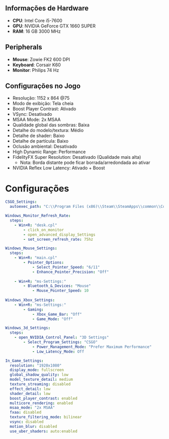 
## Informações de Hardware

- **CPU**: Intel Core i5-7600
- **GPU**: NVIDIA GeForce GTX 1660 SUPER
- **RAM**: 16 GB 3000 MHz
## Peripherals

- **Mouse**: Zowie FK2 600 DPI
- **Keyboard**: Corsair K60
- **Monitor**: Philips 74 Hz

## Configurações no Jogo

- Resolução: 1152 x 864 @75
- Modo de exibição: Tela cheia
- Boost Player Contrast: Ativado
- VSync: Desativado
- MSAA Mode: 2x MSAA
- Qualidade global das sombras: Baixa
- Detalhe do modelo/textura: Médio
- Detalhe de shader: Baixo
- Detalhe de partícula: Baixo
- Oclusão ambiental: Desativado
- High Dynamic Range: Performance
- FidelityFX Super Resolution: Desativado (Qualidade mais alta)
  - Nota: Borda distante pode ficar borrada/arredondada ao ativar
- NVIDIA Reflex Low Latency: Ativado + Boost


# Configurações

```yaml
CSGO_Settings:
  autoexec_path: "C:\\Program Files (x86)\\Steam\\SteamApps\\common\\Counter-Strike Global Offensive\\csgo\\cfg\\autoexec.cfg"

Windows_Monitor_Refresh_Rate:
  steps:
    - Win+R: "desk.cpl"
		- click_on_monitor
		- open_advanced_display_Settings
		- set_screen_refresh_rate: 75hz    

Windows_Mouse_Settings:
  steps:
    - Win+R: "main.cpl"
		- Pointer_Options:
			- Select_Pointer_Speed: "6/11"
			- Enhance_Pointer_Precision: "Off"
		
	- Win+R: "ms-Settings:"
		- Bluetooth_&_Devices: "Mouse"
			- Mouse_Pointer_Speed: 10
			
Windows_Xbox_Settings:
	- Win+R: "ms-Settings:"
		- Gaming:
			- Xbox_Game_Bar: "Off"
			- Game_Mode: "Off"

Windows_3d_Settings:
  steps:
    - open_NVIDIA_Control_Panel: "3D Settings"
		- Select_Program_Settings: "CSGO"
			- Power_Management_Mode: "Prefer Maximum Performance"
			- Low_Latency_Mode: Off

In_Game_Settings:
  resolution: "1920x1080"
  display_mode: fullscreen
  global_shadow_quality: low
  model_texture_detail: medium
  texture_streaming: disabled
  effect_detail: low
  shader_detail: low
  boost_player_contrast: enabled
  multicore_rendering: enabled
  msaa_mode: "2x MSAA"
  fxaa: disabled
  texture_filtering_mode: bilinear
  vsync: disabled
  motion_blur: disabled
  use_uber_shaders: auto:enabled
```


